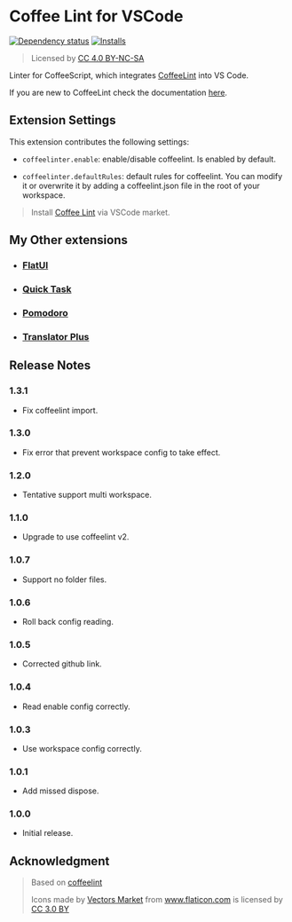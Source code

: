 # Coffee Lint for VSCode

[![Dependency status](https://david-dm.org/lkytal/coffeelinter.svg?style=flat-square)](https://david-dm.org/lkytal/coffeelinter.svg?style=flat-square)
<a href="https://marketplace.visualstudio.com/items?itemName=lkytal.coffeelinter"><img src="https://vsmarketplacebadge.apphb.com/installs/lkytal.coffeelinter.svg?style=flat-square" alt="Installs"></a>

> Licensed by <a href="https://creativecommons.org/licenses/by-nc-sa/4.0/" title="Creative Commons BY-NC-SA 4.0" target="_blank">CC 4.0 BY-NC-SA</a>

Linter for CoffeeScript, which integrates [CoffeeLint](http://www.coffeelint.org/) into VS Code.

If you are new to CoffeeLint check the documentation [here](http://coffeelint.org/).

## Extension Settings

This extension contributes the following settings:

- `coffeelinter.enable`: enable/disable coffeelint. Is enabled by default.

- `coffeelinter.defaultRules`: default rules for coffeelint. You can modify it or overwrite it by adding a coffeelint.json file in the root of your workspace.

> Install [Coffee Lint](https://marketplace.visualstudio.com/items?itemName=lkytal.coffeelinter) via VSCode market.

## My Other extensions

- ### [FlatUI](https://marketplace.visualstudio.com/items?itemName=lkytal.FlatUI)
- ### [Quick Task](https://marketplace.visualstudio.com/items?itemName=lkytal.quicktask)
- ### [Pomodoro](https://marketplace.visualstudio.com/items?itemName=lkytal.pomodoro)
- ### [Translator Plus](https://marketplace.visualstudio.com/items?itemName=lkytal.translatorplus)

## Release Notes

### 1.3.1

- Fix coffeelint import.

### 1.3.0

- Fix error that prevent workspace config to take effect.

### 1.2.0

- Tentative support multi workspace.

### 1.1.0

- Upgrade to use coffeelint v2.

### 1.0.7

- Support no folder files.

### 1.0.6

- Roll back config reading.

### 1.0.5

- Corrected github link.

### 1.0.4

- Read enable config correctly.

### 1.0.3

- Use workspace config correctly.

### 1.0.1

- Add missed dispose.

### 1.0.0

- Initial release.

## Acknowledgment

> Based on [coffeelint](https://marketplace.visualstudio.com/items?itemName=slb235.vscode-coffeelint)
> <div>Icons made by <a href="https://www.flaticon.com/authors/vectors-market" title="Vectors Market">Vectors Market</a> from <a href="https://www.flaticon.com" title="Flaticon">www.flaticon.com</a> is licensed by <a href="https://creativecommons.org/licenses/by/3.0/" title="Creative Commons BY 3.0" target="_blank">CC 3.0 BY</a></div>
